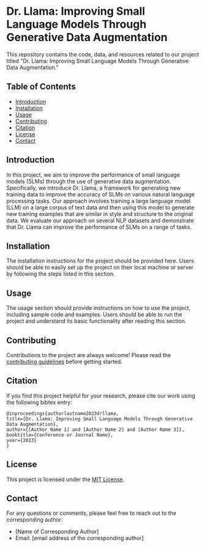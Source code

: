 # Dr. Llama: Improving Small Language Models Through Generative Data Augmentation

This repository contains the code, data, and resources related to our project titled "Dr. Llama: Improving Small Language Models Through Generative Data Augmentation."

## Table of Contents

* [Introduction](#introduction)
* [Installation](#installation)
* [Usage](#usage)
* [Contributing](#contributing)
* [Citation](#citation)
* [License](#license)
* [Contact](#contact)

## Introduction

In this project, we aim to improve the performance of small language models (SLMs) through the use of generative data augmentation. Specifically, we introduce Dr. Llama, a framework for generating new training data to improve the accuracy of SLMs on various natural language processing tasks. Our approach involves training a large language model (LLM) on a large corpus of text data and then using this model to generate new training examples that are similar in style and structure to the original data. We evaluate our approach on several NLP datasets and demonstrate that Dr. Llama can improve the performance of SLMs on a range of tasks.

## Installation

The installation instructions for the project should be provided here. Users should be able to easily set up the project on their local machine or server by following the steps listed in this section.

## Usage

The usage section should provide instructions on how to use the project, including sample code and examples. Users should be able to run the project and understand its basic functionality after reading this section.

## Contributing

Contributions to the project are always welcome! Please read the [contributing guidelines](CONTRIBUTING.md) before getting started.

## Citation

If you find this project helpful for your research, please cite our work using the following bibtex entry:

```
@inproceedings{authorlastname2023drllama,
title={Dr. Llama: Improving Small Language Models Through Generative Data Augmentation},
author={[Author Name 1] and [Author Name 2] and [Author Name 3]},
booktitle={Conference or Journal Name},
year={2023}
}
```

## License

This project is licensed under the [MIT License](LICENSE).

## Contact

For any questions or comments, please feel free to reach out to the corresponding author:

* [Name of Corresponding Author]
* Email: [email address of the corresponding author]
